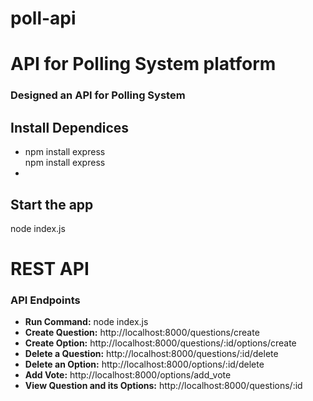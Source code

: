# poll-api


<h1>API for Polling System platform</h1>

<h3>Designed an API for Polling System </h3>

<h2>Install Dependices</h2>
<ul>
  <li> npm install express</li>
  <l1> npm install express<li>
</ul>

<h2> Start the app</h2>
  <p> node index.js </p>

<h1> REST API</h1>
    <h3> API Endpoints</h3>







<ul>
  <li><strong>Run Command:</strong> node index.js </li>
  <li><strong>Create Question:</strong> http://localhost:8000/questions/create </li>
  <li><strong>Create Option:</strong> http://localhost:8000/questions/:id/options/create </li>
  <li><strong>Delete a Question:</strong> http://localhost:8000/questions/:id/delete </li>
  <li><strong>Delete an Option:</strong> http://localhost:8000/options/:id/delete </li>
  <li><strong>Add Vote:</strong> http://localhost:8000/options/add_vote </li>
  <li><strong>View Question and its Options:</strong> http://localhost:8000/questions/:id</li>
</ul>
